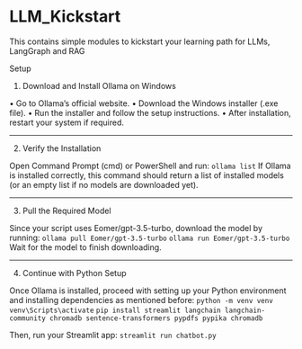 # LLM_Kickstart
This contains simple modules to kickstart your learning path for LLMs, LangGraph and RAG

Setup
1. Download and Install Ollama on Windows
   
•	Go to Ollama’s official website.
•	Download the Windows installer (.exe file).
•	Run the installer and follow the setup instructions.
•	After installation, restart your system if required.
________________________________________
2. Verify the Installation
   
Open Command Prompt (cmd) or PowerShell and run:
```ollama list```
If Ollama is installed correctly, this command should return a list of installed models (or an empty list if no models are downloaded yet).
________________________________________
3. Pull the Required Model
   
Since your script uses Eomer/gpt-3.5-turbo, download the model by running:
```ollama pull Eomer/gpt-3.5-turbo```
```ollama run Eomer/gpt-3.5-turbo```
Wait for the model to finish downloading.
________________________________________
4. Continue with Python Setup
   
Once Ollama is installed, proceed with setting up your Python environment and installing dependencies as mentioned before:
```python -m venv venv```
```venv\Scripts\activate```
```pip install streamlit langchain langchain-community chromadb sentence-transformers pypdfs pypika chromadb```

Then, run your Streamlit app:
```streamlit run chatbot.py```
